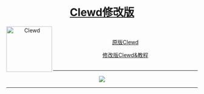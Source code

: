 <div align="center">
<a href="https://gitgud.io/ahsk/clewd/">
<h1>Clewd修改版</h1>
  <img
    height="120"
    width="120"
    alt="Clewd"
    title="Clewd"
    src="https://gitgud.io/ahsk/clewd/-/raw/master/logo.png"
    align="left"
  />
</a>
<br>

[原版Clewd](https://gitgud.io/ahsk/clewd) 

[修改版Clewd&教程](https://rentry.org/teralomaniac_clewd) 
<br>
<br>
<hr>
<a href="https://codeload.github.com/teramiao/clewd/zip/refs/heads/master">
   <img src="https://gitgud.io/ahsk/clewd/-/raw/master/program.png">
</a>
<hr>

</div>
